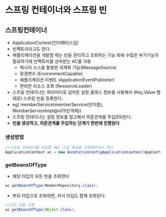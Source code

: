 # 스프링 컨테이너와 스프링 빈
## 스프링컨테이너
- ApplicationContext(인터페이스임)
- 빈팩토리라고도 한다.
- 애플리케이션을 개발할 때는 빈을 관리하고 조회하는 기능 외에 수많은 부가기능이 필요하기에 빈팩토리를 상속받는 AC를 사용
  - 메시지 소스를 활용한 국제화 기능(MessageSource)
  - 환경변수 (EnvironmentCapable)
  - 애플리케이션 이벤트 (ApplicationEventPublisher)
  - 편리한 리소스 조회 (ResourceLoader)
 - 스프링 컨테이너는 파라미터로 넘어온 설정 클래스 정보를 사용해서 (Key,Value 형태로) 스프링 빈을 등록한다.
  - eg) memberService(memberService(빈이름), MemberServiceImpl@x01(빈객체))
 - 스프링 컨테이너는 설정 정보를 참고해서 의존관계를 주입(DI)한다.
  - __빈을 생성하고, 의존관계를 주입하는 단계가 한번에 진행된다__  
### 생성방법
```java
//스프링 컨테이너를 생성할 때는 구성 정보를 지정해주어야 한다.
ApplicationContext ac = new AnnotationConfigApplicationContext(AppConfig.class); //AppConfig.class 부분은 구성 정보임
```
### getBeansOfType
- 해당 타입의 모든 빈을 조회한다
```Java
ac.getBeansOfType(MemberRepository.class);
```
- 부모 타입으로 조회하면, 자식 타입도 함께 조회된다.
```Java
//모든 빈을 조회
ac.getBeansOfType(Object.class);
```
